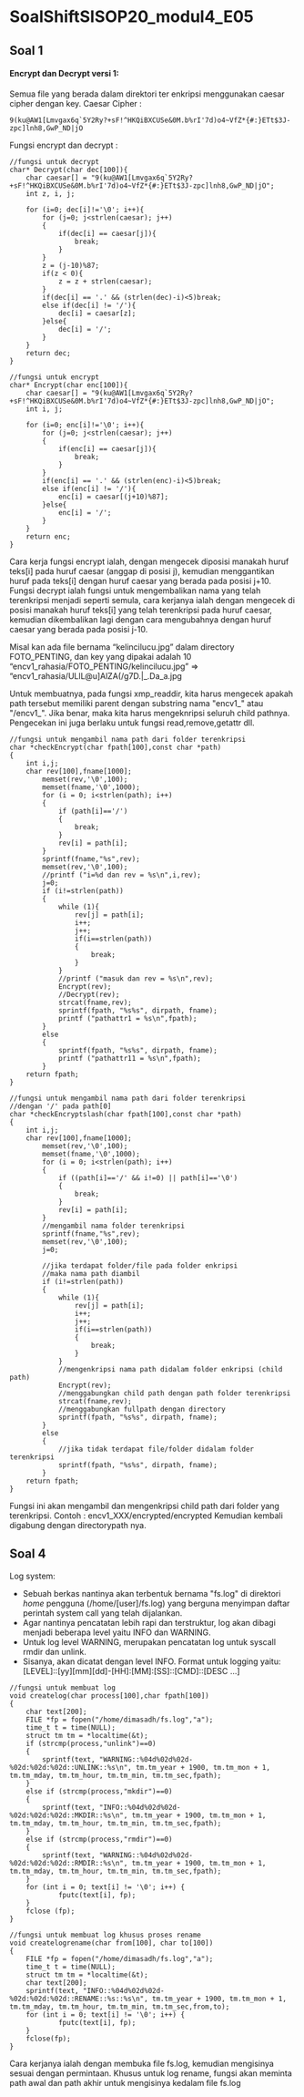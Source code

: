 # SoalShiftSISOP20_modul4_E05
## Soal 1
#### Encrypt dan Decrypt versi 1:
Semua file yang berada dalam direktori ter enkripsi menggunakan caesar cipher dengan key.
Caesar Cipher :
```
9(ku@AW1[Lmvgax6q`5Y2Ry?+sF!^HKQiBXCUSe&0M.b%rI'7d)o4~VfZ*{#:}ETt$3J-zpc]lnh8,GwP_ND|jO
```
Fungsi encrypt dan decrypt :
```
//fungsi untuk decrypt
char* Decrypt(char dec[100]){
    char caesar[] = "9(ku@AW1[Lmvgax6q`5Y2Ry?+sF!^HKQiBXCUSe&0M.b%rI'7d)o4~VfZ*{#:}ETt$3J-zpc]lnh8,GwP_ND|jO";
    int z, i, j;

    for (i=0; dec[i]!='\0'; i++){
        for (j=0; j<strlen(caesar); j++)
        {
            if(dec[i] == caesar[j]){
                break;
            }
        }
        z = (j-10)%87;
        if(z < 0){
            z = z + strlen(caesar);
        }
        if(dec[i] == '.' && (strlen(dec)-i)<5)break;
        else if(dec[i] != '/'){
            dec[i] = caesar[z];
        }else{
            dec[i] = '/';
        }
    }
    return dec;
}

//fungsi untuk encrypt
char* Encrypt(char enc[100]){
    char caesar[] = "9(ku@AW1[Lmvgax6q`5Y2Ry?+sF!^HKQiBXCUSe&0M.b%rI'7d)o4~VfZ*{#:}ETt$3J-zpc]lnh8,GwP_ND|jO";
    int i, j;

    for (i=0; enc[i]!='\0'; i++){
        for (j=0; j<strlen(caesar); j++)
        {
            if(enc[i] == caesar[j]){
                break;
            }
        }
        if(enc[i] == '.' && (strlen(enc)-i)<5)break;
        else if(enc[i] != '/'){
            enc[i] = caesar[(j+10)%87];
        }else{
            enc[i] = '/';
        }
    }
    return enc;
}
```
Cara kerja fungsi encrypt ialah, dengan mengecek diposisi manakah huruf teks[i] pada huruf caesar (anggap di posisi j), kemudian menggantikan huruf pada teks[i] dengan huruf caesar yang berada pada posisi j+10.
Fungsi decrypt ialah fungsi untuk mengembalikan nama yang telah terenkripsi menjadi seperti semula, cara kerjanya ialah dengan mengecek di posisi manakah huruf teks[i] yang telah terenkripsi pada huruf caesar, kemudian dikembalikan lagi dengan cara mengubahnya dengan huruf caesar yang berada pada posisi j-10.

Misal kan ada file bernama “kelincilucu.jpg” dalam directory FOTO_PENTING, dan key yang dipakai adalah 10
“encv1_rahasia/FOTO_PENTING/kelincilucu.jpg” => “encv1_rahasia/ULlL@u]AlZA(/g7D.|_.Da_a.jpg

Untuk membuatnya, pada fungsi xmp_readdir, kita harus mengecek apakah path tersebut memiliki parent dengan substring nama "encv1_" atau "/encv1_". Jika benar, maka kita harus mengeknripsi seluruh child pathnya. Pengecekan ini juga berlaku untuk fungsi read,remove,getattr dll.

```
//fungsi untuk mengambil nama path dari folder terenkripsi
char *checkEncrypt(char fpath[100],const char *path)
{
    int i,j;
    char rev[100],fname[1000];
        memset(rev,'\0',100);
        memset(fname,'\0',1000);
        for (i = 0; i<strlen(path); i++)
        {
            if (path[i]=='/')
            {
                break;
            }
            rev[i] = path[i];
        }
        sprintf(fname,"%s",rev);
        memset(rev,'\0',100);
        //printf ("i=%d dan rev = %s\n",i,rev);
        j=0;
        if (i!=strlen(path))
        {
            while (1){
                rev[j] = path[i];
                i++;
                j++;
                if(i==strlen(path))
                {
                    break;
                }
            }
            //printf ("masuk dan rev = %s\n",rev);
            Encrypt(rev);
            //Decrypt(rev);
            strcat(fname,rev);
            sprintf(fpath, "%s%s", dirpath, fname);
            printf ("pathattr1 = %s\n",fpath);
        }
        else
        {
            sprintf(fpath, "%s%s", dirpath, fname);
            printf ("pathattr11 = %s\n",fpath);
        }
    return fpath;
}

//fungsi untuk mengambil nama path dari folder terenkripsi
//dengan '/' pada path[0]
char *checkEncryptslash(char fpath[100],const char *path)
{
    int i,j;
    char rev[100],fname[1000];
        memset(rev,'\0',100);
        memset(fname,'\0',1000);
        for (i = 0; i<strlen(path); i++)
        {
            if ((path[i]=='/' && i!=0) || path[i]=='\0')
            {
                break;
            }
            rev[i] = path[i];
        }
        //mengambil nama folder terenkripsi
        sprintf(fname,"%s",rev);
        memset(rev,'\0',100);
        j=0;

        //jika terdapat folder/file pada folder enkripsi
        //maka nama path diambil
        if (i!=strlen(path))
        {
            while (1){
                rev[j] = path[i];
                i++;
                j++;
                if(i==strlen(path))
                {
                    break;
                }
            }
            //mengenkripsi nama path didalam folder enkripsi (child path)
            Encrypt(rev);
            //menggabungkan child path dengan path folder terenkripsi
            strcat(fname,rev);
            //menggabungkan fullpath dengan directory
            sprintf(fpath, "%s%s", dirpath, fname);
        }
        else
        {
            //jika tidak terdapat file/folder didalam folder terenkripsi
            sprintf(fpath, "%s%s", dirpath, fname);
        }
    return fpath;
}
```
Fungsi ini akan mengambil dan mengenkripsi child path dari folder yang terenkripsi. Contoh :
encv1_XXX/encrypted/encrypted 
Kemudian kembali digabung dengan directorypath nya.

## Soal 4
Log system:

- Sebuah berkas nantinya akan terbentuk bernama "fs.log" di direktori *home* pengguna (/home/[user]/fs.log) yang berguna menyimpan daftar perintah system call yang telah dijalankan.
- Agar nantinya pencatatan lebih rapi dan terstruktur, log akan dibagi menjadi beberapa level yaitu INFO dan WARNING.
- Untuk log level WARNING, merupakan pencatatan log untuk syscall rmdir dan unlink.
- Sisanya, akan dicatat dengan level INFO.
Format untuk logging yaitu:
[LEVEL]::[yy][mm][dd]-[HH]:[MM]:[SS]::[CMD]::[DESC ...]

```
//fungsi untuk membuat log
void createlog(char process[100],char fpath[100])
{
    char text[200];
    FILE *fp = fopen("/home/dimasadh/fs.log","a");
    time_t t = time(NULL);
    struct tm tm = *localtime(&t);
    if (strcmp(process,"unlink")==0)
    {
        sprintf(text, "WARNING::%04d%02d%02d-%02d:%02d:%02d::UNLINK::%s\n", tm.tm_year + 1900, tm.tm_mon + 1, tm.tm_mday, tm.tm_hour, tm.tm_min, tm.tm_sec,fpath);
    }
    else if (strcmp(process,"mkdir")==0)
    {
        sprintf(text, "INFO::%04d%02d%02d-%02d:%02d:%02d::MKDIR::%s\n", tm.tm_year + 1900, tm.tm_mon + 1, tm.tm_mday, tm.tm_hour, tm.tm_min, tm.tm_sec,fpath);
    }
    else if (strcmp(process,"rmdir")==0)
    {
        sprintf(text, "WARNING::%04d%02d%02d-%02d:%02d:%02d::RMDIR::%s\n", tm.tm_year + 1900, tm.tm_mon + 1, tm.tm_mday, tm.tm_hour, tm.tm_min, tm.tm_sec,fpath);
    }
    for (int i = 0; text[i] != '\0'; i++) {
            fputc(text[i], fp);
    }
    fclose (fp);
}

//fungsi untuk membuat log khusus proses rename
void createlogrename(char from[100], char to[100])
{
    FILE *fp = fopen("/home/dimasadh/fs.log","a");
    time_t t = time(NULL);
    struct tm tm = *localtime(&t);
    char text[200];
    sprintf(text, "INFO::%04d%02d%02d-%02d:%02d:%02d::RENAME::%s::%s\n", tm.tm_year + 1900, tm.tm_mon + 1, tm.tm_mday, tm.tm_hour, tm.tm_min, tm.tm_sec,from,to);
    for (int i = 0; text[i] != '\0'; i++) {
            fputc(text[i], fp);
    }
    fclose(fp);
}
```
Cara kerjanya ialah dengan membuka file fs.log, kemudian mengisinya sesuai dengan permintaan. Khusus untuk log rename, fungsi akan meminta path awal dan path akhir untuk mengisinya kedalam file fs.log
